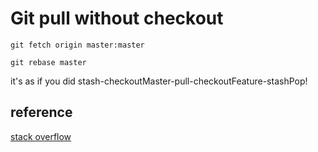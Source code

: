 # Git pull without checkout

```
git fetch origin master:master

git rebase master
```

it's as if you did stash-checkoutMaster-pull-checkoutFeature-stashPop!

## reference

[stack overflow](https://stackoverflow.com/questions/18857570/git-pull-without-checkout)